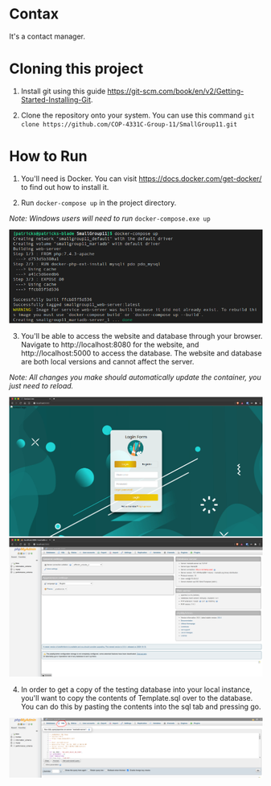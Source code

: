# Contax

It's a contact manager.

# Cloning this project

1. Install git using this guide https://git-scm.com/book/en/v2/Getting-Started-Installing-Git.

2. Clone the repository onto your system. You can use this command `git clone https://github.com/COP-4331C-Group-11/SmallGroup11.git`

# How to Run

1. You'll need is Docker. You can visit https://docs.docker.com/get-docker/ to find out how to install it.

2. Run `docker-compose up` in the project directory.

*Note: Windows users will need to run* `docker-compose.exe up` 

<img src="screenshots/docker-compose.png">

3. You'll be able to access the website and database through your browser. Navigate to http://localhost:8080 for the website, and http://localhost:5000 to access the database. The website and database are both local versions and cannot affect the server.

*Note: All changes you make should automatically update the container, you just need to reload.*

<img src="screenshots/website.png">
<img src="screenshots/database.png">

4. In order to get a copy of the testing database into your local instance, you'll want to copy the contents of Template.sql over to the database. You can do this by pasting the contents into the sql tab and pressing go.

<img src="screenshots/phpmyadmin.png">
